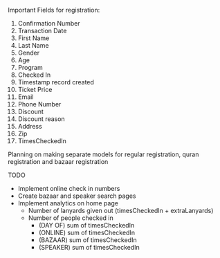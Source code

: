Important Fields for registration:
1. Confirmation Number
2. Transaction Date
3. First Name
4. Last Name
5. Gender
6. Age
7. Program
8. Checked In
9. Timestamp record created
10. Ticket Price
11. Email
12. Phone Number
13. Discount
14. Discount reason
15. Address
16. Zip
17. TimesCheckedIn

Planning on making separate models for regular registration, quran registration and bazaar registration

TODO
- Implement online check in numbers
- Create bazaar and speaker search pages
- Implement analytics on home page
    - Number of lanyards given out (timesCheckedIn + extraLanyards)
    - Number of people checked in 
        - (DAY OF) sum of timesCheckedIn
        - (ONLINE) sum of timesCheckedIn
        - (BAZAAR) sum of timesCheckedIn
        - (SPEAKER) sum of timesCheckedIn


